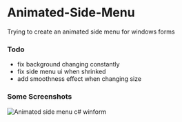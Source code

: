 # Animated-Side-Menu
Trying to create an animated side menu for windows forms

### Todo

* fix background changing constantly
* fix side menu ui when shrinked
* add smoothness effect when changing size

### Some Screenshots

![Animated side menu c# winform ](https://user-images.githubusercontent.com/24621701/26945782-c32aada2-4c41-11e7-9060-34451cb26d77.png)
